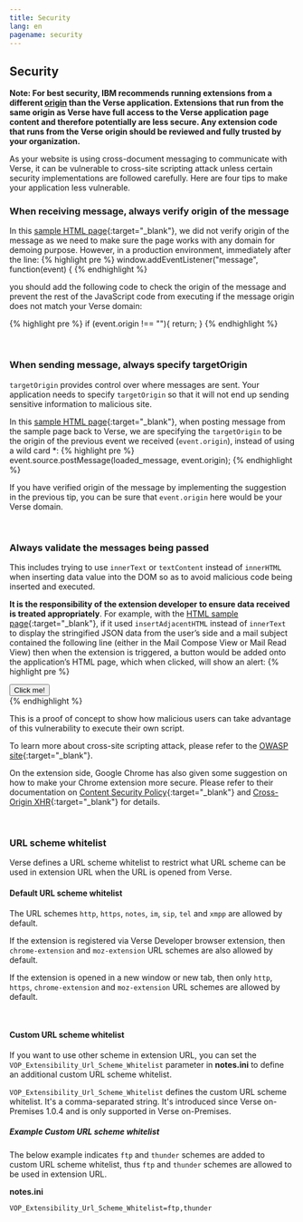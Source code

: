 ```yaml
---
title: Security
lang: en
pagename: security
---
```


## Security

**Note: For best security, IBM recommends running extensions from a different [origin](https://developer.mozilla.org/en-US/docs/Glossary/Origin) than the Verse application. Extensions that run from the same origin as Verse have full access to the Verse application page content and therefore potentially are less secure. Any extension code that runs from the Verse origin should be reviewed and fully trusted by your organization.**

As your website is using cross-document messaging to communicate with Verse, it can be vulnerable to cross-site scripting attack unless certain security implementations are followed carefully. Here are four tips to make your application less vulnerable.

### When receiving message, always verify origin of the message
In this [sample HTML page]({{site.data.developers.sampleActionApp}}){:target="_blank"}, we did not verify origin of the message as we need to make sure the page works with any domain for demoing purpose. However, in a production environment, immediately after the line:
{% highlight pre %}
window.addEventListener("message", function(event) {
{% endhighlight %}

you should add the following code to check the origin of the message and prevent the rest of the JavaScript code from executing if the message origin does not match your Verse domain:

{% highlight pre %}
if (event.origin !== "<your-Verse-domain-here>"){
  return;
}
{% endhighlight %}

&nbsp;

### When sending message, always specify targetOrigin
`targetOrigin` provides control over where messages are sent. Your application needs to specify `targetOrigin` so that it will not end up sending sensitive information to malicious site.

In this [sample HTML page]({{site.data.developers.sampleActionApp}}){:target="_blank"}, when posting message from the sample page back to Verse, we are specifying the `targetOrigin` to be the origin of the previous event we received (`event.origin`), instead of using a wild card *:
{% highlight pre %}
event.source.postMessage(loaded_message, event.origin);
{% endhighlight %}

If you have verified origin of the message by implementing the suggestion in the previous tip, you can be sure that `event.origin` here would be your Verse domain.

&nbsp;

### Always validate the messages being passed
This includes trying to use `innerText` or `textContent` instead of `innerHTML` when inserting data value into the DOM so as to avoid malicious code being inserted and executed.

**It is the responsibility of the extension developer to ensure data received is treated appropriately**. For example, with the [HTML sample page]({{site.data.developers.sampleActionApp}}){:target="_blank"}, if it used `insertAdjacentHTML` instead of `innerText` to display the stringified JSON data from the user’s side and a mail subject contained the following line (either in the Mail Compose View or Mail Read View) then when the extension is triggered, a button would be added onto the application’s HTML page, which when clicked, will show an alert:
{% highlight pre %}
</div><button onclick='alert()'>Click me!</button><div>
{% endhighlight %}

This is a proof of concept to show how malicious users can take advantage of this vulnerability to execute their own script.

To learn more about cross-site scripting attack, please refer to the [OWASP site]({{site.data.developers.owaspSite}}){:target="_blank"}.

On the extension side, Google Chrome has also given some suggestion on how to make your Chrome extension more secure. Please refer to their documentation on [Content Security Policy]({{site.data.developers.contentSecurityPolicy}}){:target="_blank"} and [Cross-Origin XHR]({{site.data.developers.crossOriginXhr}}){:target="_blank"} for details.

&nbsp;

### URL scheme whitelist

Verse defines a URL scheme whitelist to restrict what URL scheme can be used in extension URL when the URL is opened from Verse.

#### Default URL scheme whitelist

The URL schemes `http`, `https`, `notes`, `im`, `sip`, `tel` and `xmpp` are allowed by default.

If the extension is registered via Verse Developer browser extension, then `chrome-extension` and `moz-extension` URL schemes are also allowed by default.

If the extension is opened in a new window or new tab, then only `http`, `https`, `chrome-extension` and `moz-extension` URL schemes are allowed by default.

&nbsp;

#### Custom URL scheme whitelist

If you want to use other scheme in extension URL, you can set the `VOP_Extensibility_Url_Scheme_Whitelist` parameter in **notes.ini** to define an additional custom URL scheme whitelist.

`VOP_Extensibility_Url_Scheme_Whitelist` defines the custom URL scheme whitelist. It's a comma-separated string. It's introduced since Verse on-Premises 1.0.4 and is only supported in Verse on-Premises.

##### Example Custom URL scheme whitelist
The below example indicates `ftp` and `thunder` schemes are added to custom URL scheme whitelist, thus `ftp` and `thunder` schemes are allowed to be used in extension URL.
&nbsp;

**notes.ini**

```
VOP_Extensibility_Url_Scheme_Whitelist=ftp,thunder
```
